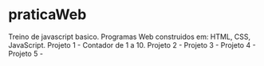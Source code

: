 # praticaWeb
Treino de javascript basico.
Programas Web construidos em: HTML, CSS, JavaScript. 
Projeto 1 - Contador de 1 a 10.
Projeto 2 - 
Projeto 3 - 
Projeto 4 - 
Projeto 5 - 
